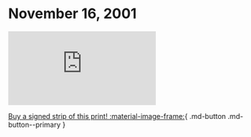 # November 16, 2001

![](https://www.achewood.com/comic.php?date=11162001)

[Buy a signed strip of this print! :material-image-frame:](https://achewood-holiday-pop-up.myshopify.com/products/strip#11162001){ .md-button .md-button--primary }
